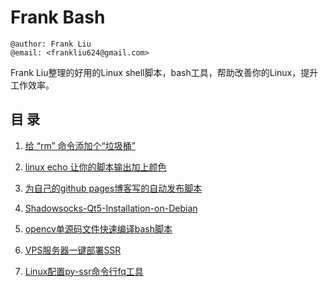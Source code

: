 # Frank Bash

```
@author: Frank Liu
@email: <frankliu624@gmail.com>
```
Frank Liu整理的好用的Linux shell脚本，bash工具，帮助改善你的Linux，提升工作效率。

## 目 录

1. [给 “rm” 命令添加个“垃圾桶”](https://github.com/FLHonker/fl-bash/tree/master/rm-saferm)

2. [linux echo 让你的脚本输出加上颜色](https://github.com/FLHonker/fl-bash/tree/master/echo-colorFunc)

3. [为自己的github pages博客写的自动发布脚本](https://github.com/FLHonker/fl-bash/tree/master/github.io-publish) 

4. [Shadowsocks-Qt5-Installation-on-Debian](https://github.com/FLHonker/fl-bash/tree/master/ssr-qt5-install)

5. [opencv单源码文件快速编译bash脚本](https://github.com/FLHonker/fl-bash/tree/master/opencv_cpp_build/)

6. [VPS服务器一键部署SSR](https://github.com/FLHonker/fl-bash/tree/master/autoVPS-SSR/)

7. [Linux配置py-ssr命令行fq工具](https://github.com/noahziheng/ssr-helper)